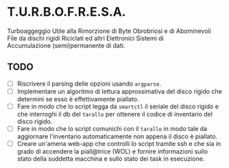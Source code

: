# T.U.R.B.O.F.R.E.S.A.  
Turboaggeggio Utile alla Rimorzione di Byte Obrobriosi e di Abominevoli  
File da dischi rigidi Riciclati ed altri Elettronici Sistemi di  
Accumulazione (semi)permanente di dati.  

## TODO
- [ ] Riscrivere il parsing delle opzioni usando `argparse`.  
- [ ] Implementare un algoritmo di lettura approssimativa del disco rigido che determini se esso è effettivamente piallato.  
- [ ] Fare in modo che lo script legga da `smartctl` il seriale del disco rigido e che interroghi il db del `tarallo` per ottenere il codice di inventario del disco rigido.  
- [ ] Fare in modo che lo script comunichi con il `tarallo` in modo tale da aggiornare l'inventario automaticamente non appena il disco è piallato.  
- [ ] Creare un'amena web-app che controlli lo script tramite ssh e che sia in grado di accendere la piall@trice (WOL) e fornire informazioni sullo stato della suddetta macchina e sullo stato dei task in esecuzione.  
